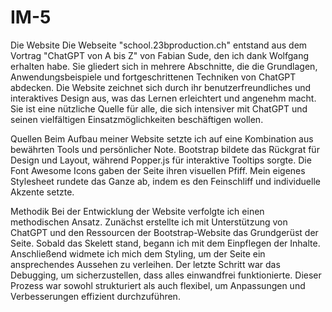 # IM-5
Die Website
Die Webseite "school.23bproduction.ch" entstand aus dem Vortrag "ChatGPT von A bis Z" von Fabian Sude, den ich dank Wolfgang erhalten habe. Sie gliedert sich in mehrere Abschnitte, die die Grundlagen, Anwendungsbeispiele und fortgeschrittenen Techniken von ChatGPT abdecken. Die Website zeichnet sich durch ihr benutzerfreundliches und interaktives Design aus, was das Lernen erleichtert und angenehm macht. Sie ist eine nützliche Quelle für alle, die sich intensiver mit ChatGPT und seinen vielfältigen Einsatzmöglichkeiten beschäftigen wollen.

Quellen
Beim Aufbau meiner Website setzte ich auf eine Kombination aus bewährten Tools und persönlicher Note. Bootstrap bildete das Rückgrat für Design und Layout, während Popper.js für interaktive Tooltips sorgte. Die Font Awesome Icons gaben der Seite ihren visuellen Pfiff. Mein eigenes Stylesheet rundete das Ganze ab, indem es den Feinschliff und individuelle Akzente setzte.

Methodik
Bei der Entwicklung der Website verfolgte ich einen methodischen Ansatz. Zunächst erstellte ich mit Unterstützung von ChatGPT und den Ressourcen der Bootstrap-Website das Grundgerüst der Seite. Sobald das Skelett stand, begann ich mit dem Einpflegen der Inhalte. Anschließend widmete ich mich dem Styling, um der Seite ein ansprechendes Aussehen zu verleihen. Der letzte Schritt war das Debugging, um sicherzustellen, dass alles einwandfrei funktionierte. Dieser Prozess war sowohl strukturiert als auch flexibel, um Anpassungen und Verbesserungen effizient durchzuführen.
